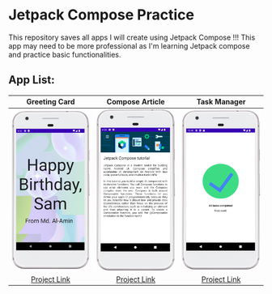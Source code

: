 # Jetpack Compose Practice

This repository saves all apps I will create using Jetpack Compose !!! This app may need to be more professional as I'm learning Jetpack compose and practice basic functionalities.


## App List:

|                Greeting Card                  |  Compose Article | Task Manager |
|:-------------------------------------------------------:| :-------------------------------------------------------:| :-------------------------------------------------------:|
| <img src="https://github.com/alamin-karno/Jetpack-Compose-Practice/blob/master/GreetingCard/screenshots/Screenshot_20230706_164234.png" width="250"> | <img src="https://github.com/alamin-karno/Jetpack-Compose-Practice/blob/master/ComposeArticle/screenshots/Screenshot_20230706_163509.png" width="250"> | <img src="https://github.com/alamin-karno/Jetpack-Compose-Practice/blob/master/TaskManager/screenshots/Screenshot_20230706_224132.png" width="250"> | 
| [Project Link](https://github.com/alamin-karno/Jetpack-Compose-Practice/tree/master/GreetingCard) | [Project Link](https://github.com/alamin-karno/Jetpack-Compose-Practice/tree/master/ComposeArticle) | [Project Link](https://github.com/alamin-karno/Jetpack-Compose-Practice/tree/master/TaskManager) | 
